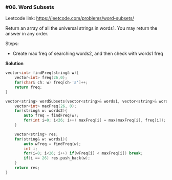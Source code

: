 ### #06. Word Subsets

Leetcode link: https://leetcode.com/problems/word-subsets/

Return an array of all the universal strings in words1. You may return the answer in any order.

Steps:
- Create max freq of searching words2, and then check with words1 freq

**Solution**
```cpp
vector<int> findFreq(string& w){
    vector<int> freq(26,0);
    for(char& ch: w) freq[ch-'a']++;
    return freq;
}

vector<string> wordSubsets(vector<string>& words1, vector<string>& words2) {
    vector<int> maxFreq(26, 0);
    for(string& w: words2){
        auto freq = findFreq(w);
        for(int i=0; i<26; i++) maxFreq[i] = max(maxFreq[i], freq[i]);
    }

    vector<string> res;
    for(string& w: words1){
        auto wFreq = findFreq(w);
        int i;
        for(i=0; i<26; i++) if(wFreq[i] < maxFreq[i]) break;
        if(i == 26) res.push_back(w);
    }
    return res;
}
```
